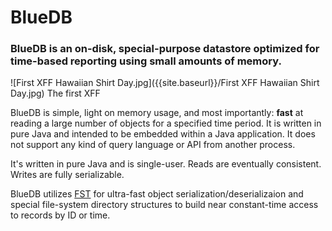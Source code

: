 # BlueDB

### BlueDB is an on-disk, special-purpose datastore optimized for time-based reporting using small amounts of memory.

![First XFF Hawaiian Shirt Day.jpg]({{site.baseurl}}/First XFF Hawaiian Shirt Day.jpg)
The first XFF

BlueDB is simple, light on memory usage, and most importantly: __fast__ at reading a large number of objects for a specified time period.  It is written in pure Java and intended to be embedded within a Java application.  It does not support any kind of query language or API from another process.

It's written in pure Java and is single-user.  Reads are eventually consistent.  Writes are fully serializable.

BlueDB utilizes [FST](https://github.com/RuedigerMoeller/fast-serialization "FST Home") for ultra-fast object serialization/deserializaion and special file-system directory structures to build near constant-time access to records by ID or time.

